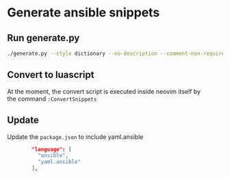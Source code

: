 # Generate ansible snippets

## Run generate.py

```sh
./generate.py --style dictionary --no-description --comment-non-required
```

## Convert to luascript

At the moment, the convert script is executed inside neovim itself by  
the command `:ConvertSnippets`

## Update

Update the `package.json` to include yaml.ansible

```json
        "language": [
          "ansible",
          "yaml.ansible"
        ],
```
